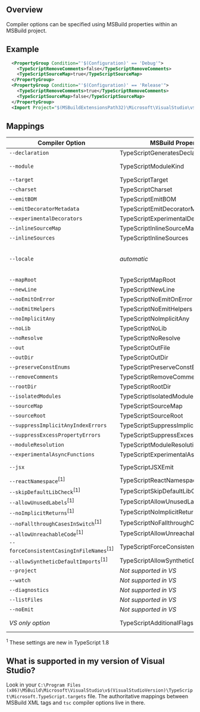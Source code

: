 ## Overview
Compiler options can be specified using MSBuild properties within an MSBuild project.

## Example

```XML
  <PropertyGroup Condition="'$(Configuration)' == 'Debug'">
    <TypeScriptRemoveComments>false</TypeScriptRemoveComments>
    <TypeScriptSourceMap>true</TypeScriptSourceMap>
  </PropertyGroup>
  <PropertyGroup Condition="'$(Configuration)' == 'Release'">
    <TypeScriptRemoveComments>true</TypeScriptRemoveComments>
    <TypeScriptSourceMap>false</TypeScriptSourceMap>
  </PropertyGroup>
  <Import Project="$(MSBuildExtensionsPath32)\Microsoft\VisualStudio\v$(VisualStudioVersion)\TypeScript\Microsoft.TypeScript.targets" Condition="Exists('$(MSBuildExtensionsPath32)\Microsoft\VisualStudio\v$(VisualStudioVersion)\TypeScript\Microsoft.TypeScript.targets')" />
```

## Mappings

Compiler Option | MSBuild Property Name | Allowed Values
----------------|-----------------------|------------
`--declaration` | TypeScriptGeneratesDeclarations | boolean
`--module` | TypeScriptModuleKind | `AMD`, `CommonJs`, `UMD`, or `System`
`--target` | TypeScriptTarget | `ES3`, `ES5`, or `ES6`
`--charset` | TypeScriptCharset |
`--emitBOM` | TypeScriptEmitBOM | boolean
`--emitDecoratorMetadata` | TypeScriptEmitDecoratorMetadata | boolean
`--experimentalDecorators` | TypeScriptExperimentalDecorators | boolean
`--inlineSourceMap` | TypeScriptInlineSourceMap | boolean
`--inlineSources` | TypeScriptInlineSources | boolean
`--locale` | *automatic* | Automatically set to PreferredUILang value
`--mapRoot` | TypeScriptMapRoot | File path
`--newLine` | TypeScriptNewLine | `CRLF` or `LF`
`--noEmitOnError` | TypeScriptNoEmitOnError | boolean
`--noEmitHelpers` | TypeScriptNoEmitHelpers | boolean
`--noImplicitAny` | TypeScriptNoImplicitAny | boolean
`--noLib` | TypeScriptNoLib | boolean
`--noResolve` | TypeScriptNoResolve | boolean
`--out` | TypeScriptOutFile | File path
`--outDir` | TypeScriptOutDir | File path
`--preserveConstEnums` | TypeScriptPreserveConstEnums | boolean
`--removeComments` | TypeScriptRemoveComments | boolean
`--rootDir` | TypeScriptRootDir | File path
`--isolatedModules` | TypeScriptIsolatedModules | boolean
`--sourceMap` | TypeScriptSourceMap | File path
`--sourceRoot` | TypeScriptSourceRoot | File path
`--suppressImplicitAnyIndexErrors` | TypeScriptSuppressImplicitAnyIndexErrors | boolean
`--suppressExcessPropertyErrors` | TypeScriptSuppressExcessPropertyErrors | boolean
`--moduleResolution` | TypeScriptModuleResolution | `Classic` or `Node`
`--experimentalAsyncFunctions` | TypeScriptExperimentalAsyncFunctions | boolean
`--jsx` | TypeScriptJSXEmit | `React` or `Preserve`
`--reactNamespace`<sup>[1]</sup> |TypeScriptReactNamespace|
`--skipDefaultLibCheck`<sup>[1]</sup> |TypeScriptSkipDefaultLibCheck| boolean
`--allowUnusedLabels`<sup>[1]</sup> |TypeScriptAllowUnusedLabels| boolean
`--noImplicitReturns`<sup>[1]</sup> |TypeScriptNoImplicitReturns| boolean
`--noFallthroughCasesInSwitch`<sup>[1]</sup>|TypeScriptNoFallthroughCasesInSwitch| boolean
`--allowUnreachableCode`<sup>[1]</sup> |TypeScriptAllowUnreachableCode| boolean
`--forceConsistentCasingInFileNames`<sup>[1]</sup>|TypeScriptForceConsistentCasingInFileNames| boolean
`--allowSyntheticDefaultImports`<sup>[1]</sup>|TypeScriptAllowSyntheticDefaultImports| boolean
`--project` | *Not supported in VS* |
`--watch` | *Not supported in VS* |
`--diagnostics` | *Not supported in VS* |
`--listFiles` | *Not supported in VS* |
`--noEmit` | *Not supported in VS* |
*VS only option* | TypeScriptAdditionalFlags | *Any compiler option*

<sup>1</sup> These settings are new in TypeScript 1.8

## What is supported in my version of Visual Studio?

Look in your `C:\Program Files (x86)\MSBuild\Microsoft\VisualStudio\v$(VisualStudioVersion)\TypeScript\Microsoft.TypeScript.targets` file.
The authoritative mappings between MSBuild XML tags and `tsc` compiler options live in there.
